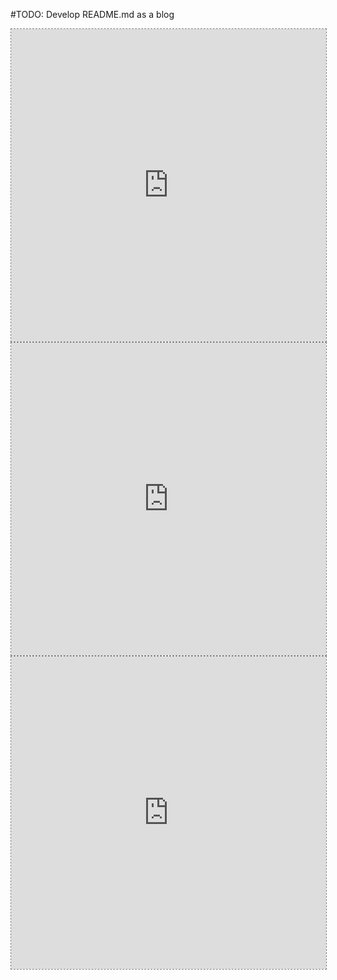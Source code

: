 #TODO: Develop README.md as a blog


<div class="l-page">
  <iframe src="https://github.com/anmolpahwa/INDAQ/raw/main/plots/index.html" frameborder='0' scrolling='no' height="500px" width="100%" style="border: 1px dashed grey;"></iframe>
  <iframe src="https://github.com/anmolpahwa/INDAQ/raw/main/plots/level.html" frameborder='0' scrolling='no' height="500px" width="100%" style="border: 1px dashed grey;"></iframe>
  <iframe src="https://github.com/anmolpahwa/INDAQ/raw/main/plots/pollutant.html" frameborder='0' scrolling='no' height="500px" width="100%" style="border: 1px dashed grey;"></iframe>
</div>

